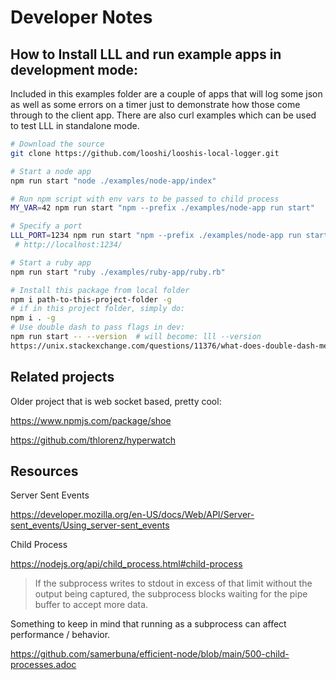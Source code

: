 # Developer Notes

## How to Install LLL and run example apps in development mode:

Included in this examples folder are a couple of apps that will log some json as well as some errors on a timer just to demonstrate how those come through to the client app. There are also curl examples which can be used to test LLL in standalone mode.

```sh
# Download the source
git clone https://github.com/looshi/looshis-local-logger.git

# Start a node app
npm run start "node ./examples/node-app/index"

# Run npm script with env vars to be passed to child process
MY_VAR=42 npm run start "npm --prefix ./examples/node-app run start"

# Specify a port
LLL_PORT=1234 npm run start "npm --prefix ./examples/node-app run start"
 # http://localhost:1234/

# Start a ruby app
npm run start "ruby ./examples/ruby-app/ruby.rb"

# Install this package from local folder
npm i path-to-this-project-folder -g
# if in this project folder, simply do:
npm i . -g
# Use double dash to pass flags in dev:
npm run start -- --version  # will become: lll --version
https://unix.stackexchange.com/questions/11376/what-does-double-dash-mean
```

## Related projects

Older project that is web socket based, pretty cool:

https://www.npmjs.com/package/shoe

https://github.com/thlorenz/hyperwatch

## Resources

Server Sent Events

https://developer.mozilla.org/en-US/docs/Web/API/Server-sent_events/Using_server-sent_events

Child Process

https://nodejs.org/api/child_process.html#child-process

> If the subprocess writes to stdout in excess of that limit without the output being captured, the subprocess blocks waiting for the pipe buffer to accept more data.

Something to keep in mind that running as a subprocess can affect performance / behavior.

https://github.com/samerbuna/efficient-node/blob/main/500-child-processes.adoc
